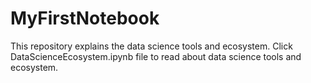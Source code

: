 # MyFirstNotebook
This repository explains the data science tools and ecosystem. 
Click DataScienceEcosystem.ipynb file to read about data science tools and ecosystem.
